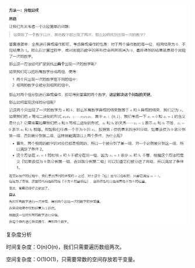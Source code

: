 ![img.png](img.png)
![img_1.png](img_1.png)

复杂度分析

时间复杂度：O(n)O(n)，我们只需要遍历数组两次。

空间复杂度：O(1)O(1)，只需要常数的空间存放若干变量。